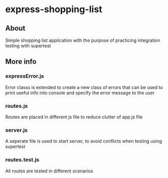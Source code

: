 # express-shopping-list
## About
Simple shopping list application with the purpose of practicing integration testing with supertest
## More info
### expressError.js
Error classs is extended to create a new class of errors that can be used to print useful info into console and specify the error message to the user
### routes.js
Routes are placed in different js file to reduce clutter of app.js file
### server.js
A seperate file is used to start server, to avoid conflicts when testing using supertest
### routes.test.js
All routes are tested in different scenarios
